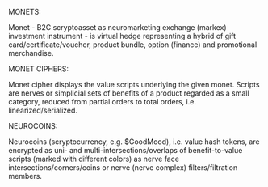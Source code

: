 MONETS:

Monet - B2C scryptoasset as neuromarketing exchange (markex) investment instrument - is virtual hedge representing a hybrid of gift card/certificate/voucher, product bundle, option (finance) and promotional merchandise.

MONET CIPHERS:

Monet cipher displays the value scripts underlying the given monet. Scripts are nerves or simplicial sets of benefits of a product regarded as a small category, reduced from partial orders to total orders, i.e. linearized/serialized.

NEUROCOINS:

Neurocoins (scryptocurrency, e.g. $GoodMood), i.e. value hash tokens, are encrypted as uni- and multi-intersections/overlaps of benefit-to-value scripts (marked with different colors) as nerve face intersections/corners/coins or nerve (nerve complex) filters/filtration members.
